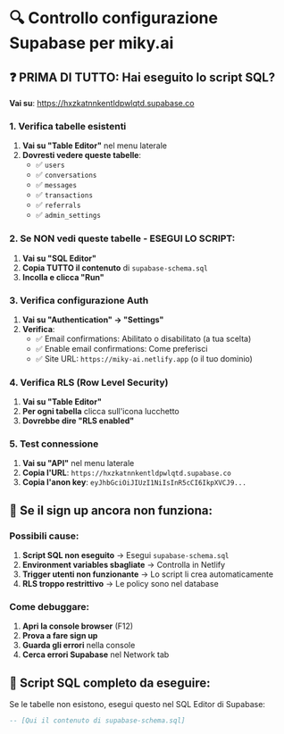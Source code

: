 # 🔍 Controllo configurazione Supabase per miky.ai

## ❓ **PRIMA DI TUTTO: Hai eseguito lo script SQL?**

**Vai su**: https://hxzkatnnkentldpwlqtd.supabase.co

### **1. Verifica tabelle esistenti**
1. **Vai su "Table Editor"** nel menu laterale
2. **Dovresti vedere queste tabelle**:
   - ✅ `users`
   - ✅ `conversations`
   - ✅ `messages`
   - ✅ `transactions`
   - ✅ `referrals`
   - ✅ `admin_settings`

### **2. Se NON vedi queste tabelle - ESEGUI LO SCRIPT:**
1. **Vai su "SQL Editor"**
2. **Copia TUTTO il contenuto** di `supabase-schema.sql`
3. **Incolla e clicca "Run"**

### **3. Verifica configurazione Auth**
1. **Vai su "Authentication" → "Settings"**
2. **Verifica**:
   - ✅ Email confirmations: Abilitato o disabilitato (a tua scelta)
   - ✅ Enable email confirmations: Come preferisci
   - ✅ Site URL: `https://miky-ai.netlify.app` (o il tuo dominio)

### **4. Verifica RLS (Row Level Security)**
1. **Vai su "Table Editor"**
2. **Per ogni tabella** clicca sull'icona lucchetto
3. **Dovrebbe dire "RLS enabled"**

### **5. Test connessione**
1. **Vai su "API"** nel menu laterale
2. **Copia l'URL**: `https://hxzkatnnkentldpwlqtd.supabase.co`
3. **Copia l'anon key**: `eyJhbGciOiJIUzI1NiIsInR5cCI6IkpXVCJ9...`

## 🚨 **Se il sign up ancora non funziona:**

### **Possibili cause:**
1. **Script SQL non eseguito** → Esegui `supabase-schema.sql`
2. **Environment variables sbagliate** → Controlla in Netlify
3. **Trigger utenti non funzionante** → Lo script li crea automaticamente
4. **RLS troppo restrittivo** → Le policy sono nel database

### **Come debuggare:**
1. **Apri la console browser** (F12)
2. **Prova a fare sign up**
3. **Guarda gli errori** nella console
4. **Cerca errori Supabase** nel Network tab

## 🔧 **Script SQL completo da eseguire:**

Se le tabelle non esistono, esegui questo nel SQL Editor di Supabase:

```sql
-- [Qui il contenuto di supabase-schema.sql]
```
